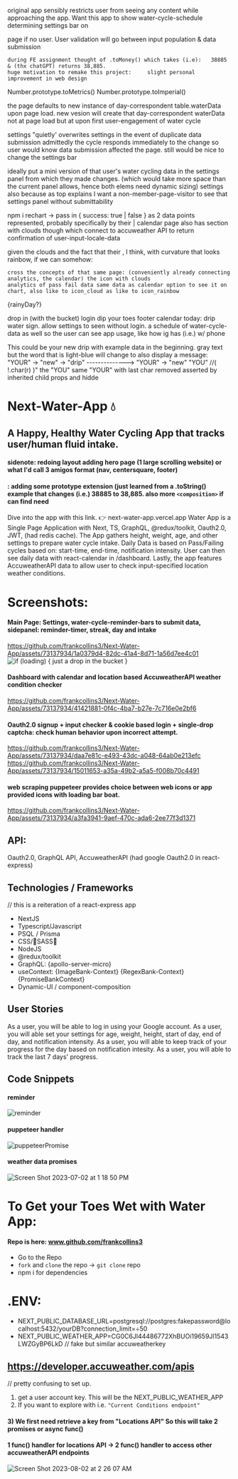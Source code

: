 <!--  -->
original app sensibly restricts user from seeing any content while approaching the app. 
Want this app to show water-cycle-schedule determining settings bar on <main> page if no user.
User validation will go between input population & data submission
<!--  -->

<!-- component | composition -->
    during FE assignment thought of .toMoney() which takes (i.e):   38885 & (thx chatGPT) returns 38,885. 
    huge motivation to remake this project:     slight personal improvement in web design 

Number.prototype.toMetrics() Number.prototype.toImperial() 
<component-composition> 
<!-- component | composition -->

<!--  -->
the page defaults to new instance of day-correspondent table.waterData upon page load. 
new vesion will create that day-correspondent waterData not at page load but at upon first user-engagement of water cycle 
<!--  -->

<!-- settings -->
settings "quietly' overwrites settings in the event of duplicate data submission
admittedly the cycle responds immediately to the change so user would know data submission affected the page. 
still would be nice to change the settings bar

ideally put a mini version of that user's water cycling data in the settings panel from which they made changes.
(which would take more space than the current panel allows, hence both elems need dynamic sizing)
settings also because as top explains I want a non-member-page-visitor to see that settings panel without submittability 
<!-- settings -->

<!--  -->
npm i rechart -> pass in { success: true | false } as 2 data points represented, probably specifically by their <LineChart/> | <AreaChart/>
calendar page also has section with clouds though which connect to accuweather API to return confirmation of user-input-locale-data 

given the clouds and the fact that their <RadialComponent>, I think, with curvature that looks rainbow, if we can somehow:

    cross the concepts of that same page: (conveniently already connecting analytics, the calendar) the icon with clouds
    analytics of pass fail data same data as calendar option to see it on chart, also like to icon_cloud as like to icon_rainbow
{rainyDay?}
<!--  -->

drop in (with the bucket) login
dip your toes footer
calendar today: drip water sign. 
allow settings to seen without login. a schedule of water-cycle-data as well so the user can see app usage, like how ig has (i.e.) w/ phone

<!-- animation and component composition  -->
This could be your new drip with example data in the beginning.
<component-composition>
    gray text but the word that is light-blue will change to also display a message:
    "YOUR" -> "new" -> "drip" --------------> "YOUR" -> "new" "YOU" //( !.char(r) )"            the "YOU" same "YOUR" with last char removed
    asserted by inherited child props and hidde

<!--  -->



# Next-Water-App 💧 
## A Happy, Healthy Water Cycling App that tracks user/human fluid intake.
#### sidenote: redoing layout adding hero page (1 large scrolling website) or what I'd call 3 amigos format (nav, centersquare, footer)
#### : adding some prototype extension (just learned from a .toString() example that changes (i.e.) 38885 to 38,885. also more `<composition>` if can find need
Dive into the app with this link. 👉 next-water-app.vercel.app
Water App is a Single Page Application with Next, TS, GraphQL, @redux/toolkit, Oauth2.0, JWT, (had redis cache).
The App gathers height, weight, age, and other settings to prepare water cycle intake.
Daily Data is based on Pass/Failing cycles based on: start-time, end-time, notification intensity.
User can then see daily data with react-calendar in /dashboard.
Lastly, the app features AccuweatherAPI data to allow user to check input-specified location weather conditions.

# Screenshots:

#### Main Page: Settings, water-cycle-reminder-bars to submit data, sidepanel: reminder-timer, streak, day and intake
https://github.com/frankcollins3/Next-Water-App/assets/73137934/1a0379d4-82dc-41a4-8d71-1a56d7ee4c01
![if (loading) { just a drop in the bucket } ](https://github.com/frankcollins3/Next-Water-App/assets/73137934/a2946c6d-f4a4-42bc-8a5a-c0beb48d6405)

#### Dashboard with calendar and location based AccuweatherAPI weather condition checker 
https://github.com/frankcollins3/Next-Water-App/assets/73137934/41421881-0f4c-4ba7-b27e-7c716e0e2bf6

#### Oauth2.0 signup + input checker & cookie based login + single-drop captcha: check human behavior upon incorrect attempt.
https://github.com/frankcollins3/Next-Water-App/assets/73137934/daa7e81c-e493-43dc-a048-64ab0e213efc
https://github.com/frankcollins3/Next-Water-App/assets/73137934/15011653-a35a-49b2-a5a5-f008b70c4491

#### web scraping puppeteer provides choice between web icons or app provided icons with loading bar boat.
https://github.com/frankcollins3/Next-Water-App/assets/73137934/a3fa3941-9aef-470c-ada6-2ee77f3d1371

## API:
Oauth2.0, GraphQL API, AccuweatherAPI (had google Oauth2.0 in react-express)

## Technologies / Frameworks
// this is a reiteration of a react-express app
* NextJS
* Typescript/Javascript
* PSQL / Prisma
* CSS/💋SASS💋
* NodeJS
* @redux/toolkit
* GraphQL: {apollo-server-micro}
* useContext: {ImageBank-Context} {RegexBank-Context} {PromiseBankContext}
* Dynamic-UI / component-composition

## User Stories
As a user, you will be able to log in using your Google account.
As a user, you will able set your settings for age, weight, height, start of day, end of day, and notification intensity.
As a user, you will able to keep track of your progress for the day based on notification intesity.
As a user, you will able to track the last 7 days' progress.

## Code Snippets

#### reminder
![reminder](https://github.com/frankcollins3/Next-Water-App/assets/73137934/d55e1a80-1eff-43a7-8fae-59e796b2203d)

#### puppeteer handler
![puppeteerPromise](https://github.com/frankcollins3/Next-Water-App/assets/73137934/7462dffd-a6c0-4a85-b701-2832fc419f6b)

#### weather data promises
![Screen Shot 2023-07-02 at 1 18 50 PM](https://github.com/frankcollins3/Next-Water-App/assets/73137934/4f65f202-f03d-4506-a5e3-abadd2649080)

# To Get your Toes Wet with Water App:
#### Repo is here: www.github.com/frankcollins3
* Go to the Repo
* `fork` and `clone` the repo -> `git clone` repo
* npm i for dependencies

# .ENV:
*  NEXT_PUBLIC_DATABASE_URL=postgresql://postgres:fakepassword@localhost:5432/yourDB?connection_limit=÷50
*  NEXT_PUBLIC_WEATHER_APP=CG0C6Jl44486772XhBUOi19659Jl1543LWZGyBP6LkD // fake but similar accuweatherkey

## https://developer.accuweather.com/apis 
// pretty confusing to set up.
1) get a user account key. This will be the NEXT_PUBLIC_WEATHER_APP
2) If you want to explore with i.e. `"Current Conditions endpoint"`
#### 3) We first need retrieve a key from "Locations API" So this will take 2 promises or async func()
#### 1 func() handler for locations API -> 2 func() handler to access other accuweatherAPI endpoints

![Screen Shot 2023-08-02 at 2 26 07 AM](https://github.com/frankcollins3/Next-Water-App/assets/73137934/c36d0891-21f8-4fb4-adc6-e43688e1b1c0)
